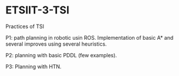 # ETSIIT-3-TSI
Practices of TSI

P1: path planning in robotic usin ROS. Implementation of basic A* and several improves using several heuristics.

P2: planning with basic PDDL (few examples).

P3: Planning with HTN.
